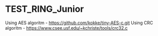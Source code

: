 # TEST_RING_Junior
Using AES algoritm  - https://github.com/kokke/tiny-AES-c.git
Using CRC algoritm  - https://www.csee.usf.edu/~kchriste/tools/crc32.c

